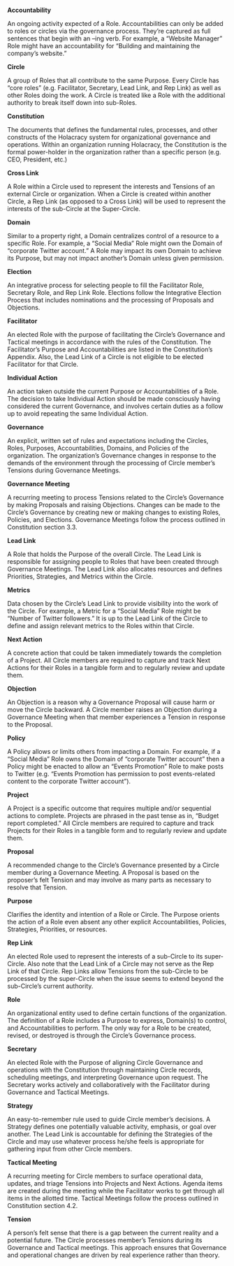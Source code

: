 **Accountability**

An ongoing activity expected of a Role. Accountabilities can only be added to roles or circles via the governance process. They’re captured as full sentences that begin with an –ing verb. For example, a “Website Manager” Role might have an accountability for “Building and maintaining the company’s website.”

**Circle**

A group of Roles that all contribute to the same Purpose. Every Circle has “core roles” (e.g. Facilitator, Secretary, Lead Link, and Rep Link) as well as other Roles doing the work. A Circle is treated like a Role with the additional authority to break itself down into sub-Roles.

**Constitution**

The documents that defines the fundamental rules, processes, and other constructs of the Holacracy system for organizational governance and operations. Within an organization running Holacracy, the Constitution is the formal power-holder in the organization rather than a specific person (e.g. CEO, President, etc.)

**Cross Link**

A Role within a Circle used to represent the interests and Tensions of an external Circle or organization. When a Circle is created within another Circle, a Rep Link (as opposed to a Cross Link) will be used to represent the interests of the sub-Circle at the Super-Circle.

**Domain**

Similar to a property right, a Domain centralizes control of a resource to a specific Role. For example, a “Social Media” Role might own the Domain of “corporate Twitter account.” A Role may impact its own Domain to achieve its Purpose, but may not impact another’s Domain unless given permission.

**Election**

An integrative process for selecting people to fill the Facilitator Role, Secretary Role, and Rep Link Role. Elections follow the Integrative Election Process that includes nominations and the processing of Proposals and Objections.

**Facilitator**

An elected Role with the purpose of facilitating the Circle’s Governance and Tactical meetings in accordance with the rules of the Constitution. The Facilitator’s Purpose and Accountabilities are listed in the Constitution’s Appendix. Also, the Lead Link of a Circle is not eligible to be elected Facilitator for that Circle.

**Individual Action**

An action taken outside the current Purpose or Accountabilities of a Role. The decision to take Individual Action should be made consciously having considered the current Governance, and involves certain duties as a follow up to avoid repeating the same Individual Action.

**Governance**

An explicit, written set of rules and expectations including the Circles, Roles, Purposes, Accountabilities, Domains, and Policies of the organization. The organization’s Governance changes in response to the demands of the environment through the processing of Circle member’s Tensions during Governance Meetings.

**Governance Meeting**

A recurring meeting to process Tensions related to the Circle’s Governance by making Proposals and raising Objections. Changes can be made to the Circle’s Governance by creating new or making changes to existing Roles, Policies, and Elections. Governance Meetings follow the process outlined in Constitution section 3.3.

**Lead Link**

A Role that holds the Purpose of the overall Circle. The Lead Link is responsible for assigning people to Roles that have been created through Governance Meetings. The Lead Link also allocates resources and defines Priorities, Strategies, and Metrics within the Circle.

**Metrics**

Data chosen by the Circle’s Lead Link to provide visibility into the work of the Circle. For example, a Metric for a “Social Media” Role might be “Number of Twitter followers.” It is up to the Lead Link of the Circle to define and assign relevant metrics to the Roles within that Circle.

**Next Action**

A concrete action that could be taken immediately towards the completion of a Project. All Circle members are required to capture and track Next Actions for their Roles in a tangible form and to regularly review and update them.

**Objection**

An Objection is a reason why a Governance Proposal will cause harm or move the Circle backward. A Circle member raises an Objection during a Governance Meeting when that member experiences a Tension in response to the Proposal.

**Policy**

A Policy allows or limits others from impacting a Domain. For example, if a “Social Media” Role owns the Domain of “corporate Twitter account” then a Policy might be enacted to allow an “Events Promotion” Role to make posts to Twitter (e.g. “Events Promotion has permission to post events-related content to the corporate Twitter account”).

**Project**

A Project is a specific outcome that requires multiple and/or sequential actions to complete. Projects are phrased in the past tense as in, “Budget report completed.” All Circle members are required to capture and track Projects for their Roles in a tangible form and to regularly review and update them.

**Proposal**

A recommended change to the Circle’s Governance presented by a Circle member during a Governance Meeting. A Proposal is based on the proposer’s felt Tension and may involve as many parts as necessary to resolve that Tension.

**Purpose**

Clarifies the identity and intention of a Role or Circle. The Purpose orients the action of a Role even absent any other explicit Accountabilities, Policies, Strategies, Priorities, or resources.

**Rep Link**

An elected Role used to represent the interests of a sub-Circle to its super-Circle. Also note that the Lead Link of a Circle may not serve as the Rep Link of that Circle. Rep Links allow Tensions from the sub-Circle to be processed by the super-Circle when the issue seems to extend beyond the sub-Circle’s current authority.

**Role**

An organizational entity used to define certain functions of the organization. The definition of a Role includes a Purpose to express, Domain(s) to control, and Accountabilities to perform. The only way for a Role to be created, revised, or destroyed is through the Circle’s Governance process.

**Secretary**

An elected Role with the Purpose of aligning Circle Governance and operations with the Constitution through maintaining Circle records, scheduling meetings, and interpreting Governance upon request. The Secretary works actively and collaboratively with the Facilitator during Governance and Tactical Meetings.

**Strategy**

An easy-to-remember rule used to guide Circle member’s decisions. A Strategy defines one potentially valuable activity, emphasis, or goal over another. The Lead Link is accountable for defining the Strategies of the Circle and may use whatever process he/she feels is appropriate for gathering input from other Circle members.

**Tactical Meeting**

A recurring meeting for Circle members to surface operational data, updates, and triage Tensions into Projects and Next Actions. Agenda items are created during the meeting while the Facilitator works to get through all items in the allotted time. Tactical Meetings follow the process outlined in Constitution section 4.2.

**Tension**

A person’s felt sense that there is a gap between the current reality and a potential future. The Circle processes member’s Tensions during its Governance and Tactical meetings. This approach ensures that Governance and operational changes are driven by real experience rather than theory.
